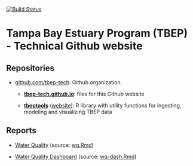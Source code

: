 [![Build Status](https://travis-ci.org/tbep-tech/tbep-tech.github.io.svg?branch=master)](https://travis-ci.org/tbep-tech/tbep-tech.github.io)

# Tampa Bay Estuary Program (TBEP) - Technical Github website

## Repositories

- [github.com/tbep-tech](https://github.com/tbep-tech/tbep-tech.github.io): Github organization
    
    - [**tbep-tech.github.io**](https://github.com/tbep-tech/tbep-tech.github.io): files for this Github website
    
    - [**tbeptools**](https://github.com/tbep-tech/tbeptools) ([website](https://tbep-tech.github.io/tbeptools/)): R library with utility functions for ingesting, modeling and visualizing TBEP data

## Reports

- [Water Quality](https://tbep-tech.github.io/wq.html) (source: [wq.Rmd](https://github.com/tbep-tech/tbep-tech.github.io/blob/master/wq.Rmd))

- [Water Quality Dashboard](https://shiny.tbeptech.org/tbeptools/inst/wq-dash/wq-dash.Rmd) (source: [wq-dash.Rmd](https://github.com/tbep-tech/tbeptools/inst/wq-dash/wq-dash.Rmd))

